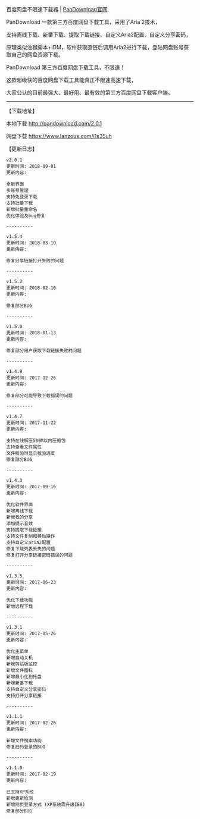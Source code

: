 百度网盘不限速下载器 | [PanDownload官网](http://pandownload.com/) 

PanDownload 一款第三方百度网盘下载工具，采用了Aria 2技术，

支持离线下载、新番下载、提取下载链接、自定义Aria2配置、自定义分享密码，

原理类似油猴脚本+IDM，软件获取直链后调用Aria2进行下载，登陆网盘账号获取自己的网盘资源下载。

PanDownload 第三方百度网盘下载工具，不限速！

这款超级快的百度网盘下载工具能真正不限速高速下载，

大家公认的目前最强大、最好用、最有效的第三方百度网盘下载客户端。

---------------------------------------------------------------

【下载地址】

本地下载 http://pandownload.com/2.0.1

网盘下载 https://www.lanzous.com/i1s35uh

【更新日志】

```
v2.0.1
更新时间: 2018-09-01
更新内容:

全新界面
多账号管理
支持免登录下载
支持批量下载
新增批量重命名
优化体验及bug修复

----------

v1.5.4
更新时间: 2018-03-10
更新内容:

修复分享链接打开失败的问题

----------

v1.5.2
更新时间: 2018-02-16
更新内容:

修复部分BUG

----------

v1.5.0
更新时间: 2018-01-13
更新内容:

修复部分用户获取下载链接失败的问题

----------

v1.4.9
更新时间: 2017-12-26
更新内容:

修复部分可能导致下载错误的问题

----------

v1.4.7
更新时间: 2017-11-22
更新内容:

支持在线解压500M以内压缩包
支持查看文件属性
文件校验时显示校验进度
修复部分BUG

----------

v1.4.3
更新时间: 2017-09-16
更新内容:

优化软件界面
新增离线下载
新增我的分享
添加提示音效
支持提取下载链接
支持文件复制和移动操作
支持自定义aria2配置
修复下载列表丢失的问题
修复打开分享链接密码错误的问题

----------

v1.3.5
更新时间: 2017-06-23
更新内容:

优化下载功能
新增远程下载

----------

v1.3.1
更新时间: 2017-05-26
更新内容:

优化主菜单
新增自动关机
新增剪贴板监控
新增文件图标
新增最小化到托盘
新增新番下载
支持自定义分享密码
支持打开分享链接

----------

v1.1.1
更新时间: 2017-02-26
更新内容:

新增文件搜索功能
修复扫码登录的BUG

----------

v1.1.0
更新时间: 2017-02-19
更新内容:

已支持XP系统
新增更新检测
新增网页登录方式 (XP系统需升级IE8)
修复部分BUG
```
